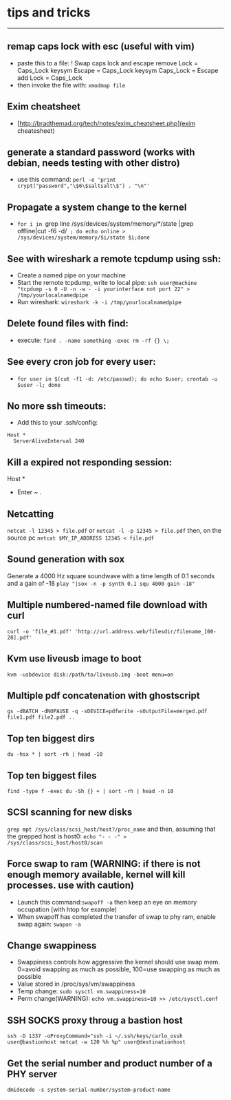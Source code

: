 # tips and tricks
---
## remap caps lock with esc (useful with vim)
* paste this to a file: 
		! Swap caps lock and escape
		remove Lock = Caps_Lock
		keysym Escape = Caps_Lock
		keysym Caps_Lock = Escape
		add Lock = Caps_Lock
* then invoke the file with: `xmodmap file`

## Exim cheatsheet
* [http://bradthemad.org/tech/notes/exim_cheatsheet.php](exim cheatesheet)

## generate a standard password (works with debian, needs testing with other distro) 
* use this command: `perl -e 'print crypt("password","\$6\$saltsalt\$") . "\n"'` 

## Propagate a system change to the kernel
* `for i in `grep line /sys/devices/system/memory/*/state |grep offline|cut -f6 -d/` ; do echo online > /sys/devices/system/memory/$i/state $i;done`

## See with wireshark a remote tcpdump using ssh:
* Create a named pipe on your machine 
* Start the remote tcpdump, write to local pipe: `ssh user@machine "tcpdump -s 0 -U -n -w - -i yourinterface not port 22" > /tmp/yourlocalnamedpipe`
* Run wireshark: `wireshark -k -i /tmp/yourlocalnamedpipe`

## Delete found files with find:
* execute: `find . -name something -exec rm -rf {} \;`

## See every cron job for every user:
* `for user in $(cut -f1 -d: /etc/passwd); do echo $user; crontab -u $user -l; done`

## No more ssh timeouts:
* Add this to your .ssh/config:
```
Host *
  ServerAliveInterval 240
```

## Kill a expired not responding session:
Host *
* Enter ~ .

## Netcatting
`netcat -l 12345 > file.pdf` 
or 
`netcat -l -p 12345 > file.pdf`
then, on the source pc 
`netcat $MY_IP_ADDRESS 12345 < file.pdf`

## Sound generation with sox
Generate a 4000 Hz square soundwave with a time length of 0.1 seconds and a gain of -18
`play "|sox -n -p synth 0.1 squ 4000 gain -18"`


## Multiple numbered-named file download with curl

`curl -o 'file_#1.pdf' 'http://url.address.web/filesdir/filename_[00-28].pdf'`

## Kvm use liveusb image to boot

`kvm -usbdevice disk:/path/to/liveusb.img -boot menu=on`

## Multiple pdf concatenation with ghostscript

`gs -dBATCH -dNOPAUSE -q -sDEVICE=pdfwrite -sOutputFile=merged.pdf file1.pdf file2.pdf ..`

## Top ten biggest dirs
`du -hsx * | sort -rh | head -10`

## Top ten biggest files
`find -type f -exec du -Sh {} + | sort -rh | head -n 10`

## SCSI scanning for new disks
`grep mpt /sys/class/scsi_host/host?/proc_name`
and then, assuming that the grepped host is host0:
`echo "- - -" > /sys/class/scsi_host/host0/scan`

## Force swap to ram (WARNING: if there is not enough memory available, kernel will kill processes. use with caution)
* Launch this command:`swapoff -a` then keep an eye on memory occupation (with htop for example) 
* When swapoff has completed the transfer of swap to phy ram, enable swap again: `swapon -a`

## Change swappiness
* Swappiness controls how aggressive the kernel should use swap mem. 0=avoid swapping as much as possible, 100=use swapping as much as possible
* Value stored in /proc/sys/vm/swappiness
* Temp change: `sudo sysctl vm.swappiness=10`
* Perm change(WARNING): `echo vm.swappiness=10 >> /etc/sysctl.conf`

## SSH SOCKS proxy throug a bastion host 
`ssh -D 1337 -oProxyCommand="ssh -i ~/.ssh/keys/carlo_ossh user@bastionhost netcat -w 120 %h %p" user@destinationhost`

## Get the serial number and product number of a PHY server
`dmidecode -s system-serial-number/system-product-name`
